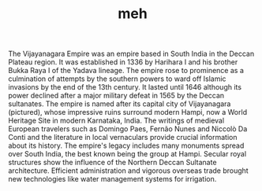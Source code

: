 ﻿---
layout: post
title: meh
---








The Vijayanagara Empire was an empire based in South India in the Deccan Plateau region. It was established in 1336 by Harihara I and his brother Bukka Raya I of the Yadava lineage. The empire rose to prominence as a culmination of attempts by the southern powers to ward off Islamic invasions by the end of the 13th century. It lasted until 1646 although its power declined after a major military defeat in 1565 by the Deccan sultanates. The empire is named after its capital city of Vijayanagara (pictured), whose impressive ruins surround modern Hampi, now a World Heritage Site in modern Karnataka, India. The writings of medieval European travelers such as Domingo Paes, Fernão Nunes and Niccolò Da Conti and the literature in local vernaculars provide crucial information about its history. The empire's legacy includes many monuments spread over South India, the best known being the group at Hampi. Secular royal structures show the influence of the Northern Deccan Sultanate architecture. Efficient administration and vigorous overseas trade brought new technologies like water management systems for irrigation.